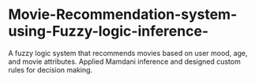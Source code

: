 # Movie-Recommendation-system-using-Fuzzy-logic-inference-
A fuzzy logic system that recommends movies based on user mood, age, and movie attributes. Applied Mamdani inference and designed custom rules for decision making.
